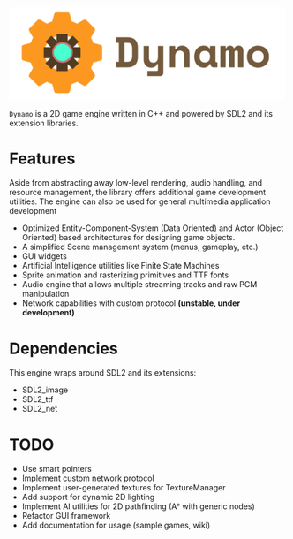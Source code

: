 <img src="./media/logo.png" alt="Dynamo Engine" width="500"/>

`Dynamo` is a 2D game engine written in C++ and 
powered by SDL2 and its extension libraries.

# Features

Aside from abstracting away low-level rendering, audio handling,
and resource management, the library offers additional game 
development utilities. The engine can also be used for general
multimedia application development

- Optimized Entity-Component-System (Data Oriented) and 
Actor (Object Oriented) based architectures for designing
game objects.
- A simplified Scene management system (menus, gameplay, etc.)
- GUI widgets
- Artificial Intelligence utilities like Finite State Machines
- Sprite animation and rasterizing primitives and TTF fonts
- Audio engine that allows multiple streaming tracks and raw PCM manipulation
- Network capabilities with custom protocol **(unstable, under development)**

# Dependencies

This engine wraps around SDL2 and its extensions:
- SDL2_image
- SDL2_ttf
- SDL2_net

# TODO
- Use smart pointers
- Implement custom network protocol
- Implement user-generated textures for TextureManager
- Add support for dynamic 2D lighting
- Implement AI utilities for 2D pathfinding (A* with generic nodes)
- Refactor GUI framework
- Add documentation for usage (sample games, wiki)